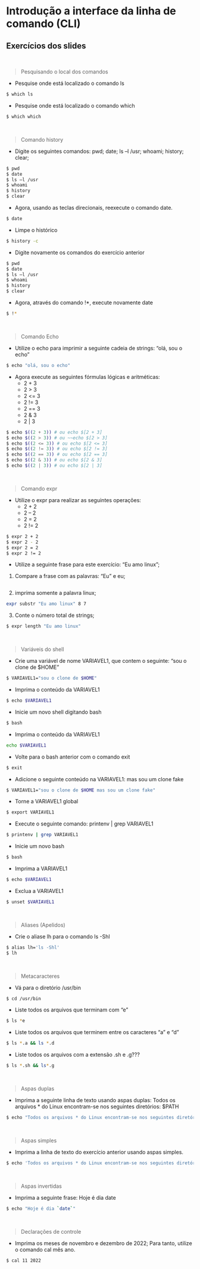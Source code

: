 # Introdução a interface da linha de comando (CLI)

## Exercícios dos slides

<br>

> Pesquisando o local dos comandos

- Pesquise onde está localizado o comando ls

~~~sh
$ which ls
~~~

- Pesquise onde está localizado o comando which

~~~sh
$ which which
~~~

<br>

> Comando history

- Digite os seguintes comandos:
pwd;
date;
ls –l /usr;
whoami;
history;
clear;

~~~sh
$ pwd
$ date
$ ls –l /usr
$ whoami
$ history
$ clear
~~~

- Agora, usando as teclas direcionais, reexecute o comando date.

~~~sh
$ date
~~~

- Limpe o histórico

~~~sh
$ history -c
~~~

- Digite novamente os comandos do exercício anterior

~~~sh
$ pwd
$ date
$ ls –l /usr
$ whoami
$ history
$ clear
~~~

- Agora, através do comando !*, execute novamente date
~~~sh
$ !*
~~~

<br>

> Comando Echo

- Utilize o echo para imprimir a seguinte cadeia de strings: “olá, sou o echo”

~~~sh
$ echo "olá, sou o echo"
~~~

- Agora execute as seguintes fórmulas lógicas e aritméticas:
    - 2 + 3
    - 2 > 3
    - 2 <= 3
    - 2 != 3
    - 2 == 3
    - 2 & 3
    - 2 | 3

~~~sh
$ echo $((2 + 3)) # ou echo $[2 + 3]
$ echo $((2 > 3)) # ou ~~echo $[2 > 3]
$ echo $((2 <= 3)) # ou echo $[2 <= 3]
$ echo $((2 != 3)) # ou echo $[2 != 3]
$ echo $((2 == 3)) # ou echo $[2 == 3]
$ echo $((2 & 3)) # ou echo $[2 & 3]
$ echo $((2 | 3)) # ou echo $[2 | 3]
~~~

<br>

> Comando expr


- Utilize o expr para realizar as seguintes operações:
    - 2 + 2
    - 2 – 2
    - 2 = 2
    - 2 != 2
~~~sh
$ expr 2 + 2
$ expr 2 - 2
$ expr 2 = 2
$ expr 2 != 2
~~~

- Utilize a seguinte frase para este exercício: “Eu amo linux”;
1. Compare a frase com as palavras: “Eu” e eu;

~~~sh
~~~

2. imprima somente a palavra linux;
~~~sh
expr substr "Eu amo linux" 8 7
~~~

3. Conte o número total de strings;
~~~sh
$ expr length "Eu amo linux"
~~~

<br>

> Variáveis do shell

- Crie uma variável de nome VARIAVEL1, que contem o
seguinte: “sou o clone de $HOME”
~~~sh
$ VARIAVEL1="sou o clone de $HOME"
~~~

- Imprima o conteúdo da VARIAVEL1
~~~sh
$ echo $VARIAVEL1
~~~

- Inicie um novo shell digitando bash
~~~sh
$ bash
~~~

- Imprima o conteúdo da VARIAVEL1
~~~sh
echo $VARIAVEL1
~~~

- Volte para o bash anterior com o comando exit
~~~sh
$ exit
~~~

- Adicione o seguinte conteúdo na VARIAVEL1: mas sou um clone fake
~~~sh
$ VARIAVEL1="sou o clone de $HOME mas sou um clone fake"
~~~

- Torne a VARIAVEL1 global
~~~sh
$ export VARIAVEL1
~~~

- Execute o seguinte comando: printenv | grep VARIAVEL1
~~~sh
$ printenv | grep VARIAVEL1
~~~

- Inicie um novo bash
~~~sh
$ bash
~~~

- Imprima a VARIAVEL1
~~~sh
$ echo $VARIAVEL1
~~~

- Exclua a VARIAVEL1
~~~sh
$ unset $VARIAVEL1
~~~

<br>

> Aliases (Apelidos)

- Crie o aliase lh para o comando ls -Shl

~~~sh
$ alias lh='ls -Shl'
$ lh
~~~

<br>

> Metacaracteres

- Vá para o diretório /usr/bin
~~~sh
$ cd /usr/bin
~~~

- Liste todos os arquivos que terminam com “e”
~~~sh
$ ls *e
~~~

- Liste todos os arquivos que terminem entre os caracteres “a” e “d”
~~~sh
$ ls *.a && ls *.d
~~~

- Liste todos os arquivos com a extensão .sh e .g???
~~~sh
$ ls *.sh && ls*.g
~~~

<br>

> Aspas duplas

- Imprima a seguinte linha de texto usando aspas duplas: Todos os arquivos * do Linux encontram-se nos seguintes diretórios: $PATH
~~~sh
$ echo "Todos os arquivos * do Linux encontram-se nos seguintes diretórios: $PATH"
~~~

<br>

> Aspas simples

- Imprima a linha de texto do exercício anterior usando aspas simples.
~~~sh
$ echo 'Todos os arquivos * do Linux encontram-se nos seguintes diretórios: $PATH'
~~~

<br>

> Aspas invertidas

- Imprima a seguinte frase: Hoje é dia date
~~~sh
$ echo "Hoje é dia `date`"
~~~

<br>

> Declarações de controle

- Imprima os meses de novembro e dezembro de 2022; Para tanto, utilize o comando cal mês ano.

~~~sh
$ cal 11 2022
~~~
